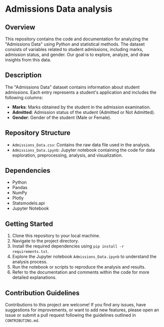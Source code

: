 # Admissions Data analysis

## Overview
This repository contains the code and documentation for analyzing the "Admissions Data" using Python and statistical methods. The dataset consists of variables related to student admissions, including marks, admission status, and gender. Our goal is to explore, analyze, and draw insights from this data.

## Description
The "Admissions Data" dataset contains information about student admissions. Each entry represents a student's application and includes the following columns:

- **Marks**: Marks obtained by the student in the admission examination.
- **Admitted**: Admission status of the student (Admitted or Not Admitted).
- **Gender**: Gender of the student (Male or Female).

## Repository Structure
- `Admissions_Data.csv`: Contains the raw data file used in the analysis.
- `Admissions_Data.ipynb`: Jupyter notebook containing the code for data exploration, preprocessing, analysis, and visualization.

## Dependencies
- Python
- Pandas
- NumPy
- Plotly
- Statsmodels.api
- Jupyter Notebook

## Getting Started
1. Clone this repository to your local machine.
2. Navigate to the project directory.
3. Install the required dependencies using `pip install -r requirements.txt`.
4. Explore the Jupyter notebook `Admissions_Data.ipynb` to understand the analysis process.
5. Run the notebook or scripts to reproduce the analysis and results.
6. Refer to the documentation and comments within the code for more detailed explanations.

## Contribution Guidelines
Contributions to this project are welcome! If you find any issues, have suggestions for improvements, or want to add new features, please open an issue or submit a pull request following the guidelines outlined in `CONTRIBUTING.md`.
